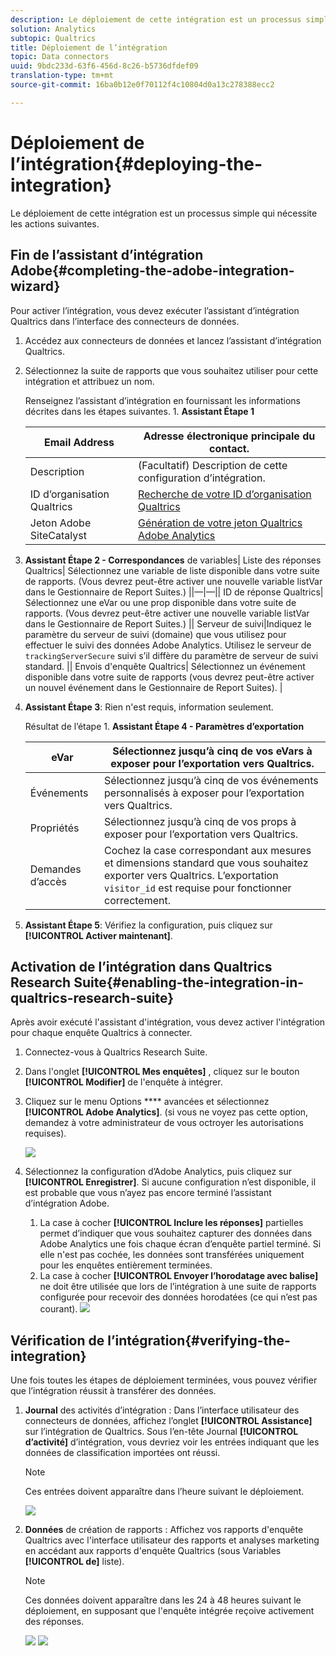 ```yaml
---
description: Le déploiement de cette intégration est un processus simple qui nécessite les actions suivantes.
solution: Analytics
subtopic: Qualtrics
title: Déploiement de l’intégration
topic: Data connectors
uuid: 9bdc233d-63f6-456d-8c26-b5736dfdef09
translation-type: tm+mt
source-git-commit: 16ba0b12e0f70112f4c10804d0a13c278388ecc2

---
```



# Déploiement de l’intégration{#deploying-the-integration}

Le déploiement de cette intégration est un processus simple qui nécessite les actions suivantes.

## Fin de l’assistant d’intégration Adobe{#completing-the-adobe-integration-wizard}

Pour activer l’intégration, vous devez exécuter l’assistant d’intégration Qualtrics dans l’interface des connecteurs de données.

1. Accédez aux connecteurs de données et lancez l’assistant d’intégration Qualtrics.
1. Sélectionnez la suite de rapports que vous souhaitez utiliser pour cette intégration et attribuez un nom.

   Renseignez l’assistant d’intégration en fournissant les informations décrites dans les étapes suivantes. 1. **Assistant Étape 1**

   | Email Address | Adresse électronique principale du contact. |
   |---|---|
   | Description | (Facultatif) Description de cette configuration d’intégration. |
   | ID d’organisation Qualtrics | [Recherche de votre ID d’organisation Qualtrics](../qualtrics-overview/qualtrics-org-id.md) |
   | Jeton Adobe SiteCatalyst | [Génération de votre jeton Qualtrics Adobe Analytics](../qualtrics-overview/qualtrics-token.md) |

1. **Assistant Étape 2 - Correspondances** de variables| Liste des réponses Qualtrics| Sélectionnez une variable de liste disponible dans votre suite de rapports. (Vous devrez peut-être activer une nouvelle variable listVar dans le Gestionnaire de Report Suites.)  ||—|—|| ID de réponse Qualtrics| Sélectionnez une eVar ou une prop disponible dans votre suite de rapports. (Vous devrez peut-être activer une nouvelle variable listVar dans le Gestionnaire de Report Suites.)  || Serveur de suivi|Indiquez le paramètre du serveur de suivi (domaine) que vous utilisez pour effectuer le suivi des données Adobe Analytics. Utilisez le serveur de `trackingServerSecure` suivi s’il diffère du paramètre de serveur de suivi standard.  || Envois d'enquête Qualtrics| Sélectionnez un événement disponible dans votre suite de rapports (vous devrez peut-être activer un nouvel événement dans le Gestionnaire de Report Suites).  |

1. **Assistant Étape 3**: Rien n'est requis, information seulement.

   Résultat de l’étape 1. **Assistant Étape 4 - Paramètres d’exportation**

   | eVar | Sélectionnez jusqu’à cinq de vos eVars à exposer pour l’exportation vers Qualtrics. |
   |---|---|
   | Événements | Sélectionnez jusqu’à cinq de vos événements personnalisés à exposer pour l’exportation vers Qualtrics. |
   | Propriétés | Sélectionnez jusqu’à cinq de vos props à exposer pour l’exportation vers Qualtrics. |
   | Demandes d’accès | Cochez la case correspondant aux mesures et dimensions standard que vous souhaitez exporter vers Qualtrics. L’exportation `visitor_id` est requise pour fonctionner correctement. |

1. **Assistant Étape 5**: Vérifiez la configuration, puis cliquez sur **[!UICONTROL Activer maintenant]**.

## Activation de l’intégration dans Qualtrics Research Suite{#enabling-the-integration-in-qualtrics-research-suite}

Après avoir exécuté l'assistant d'intégration, vous devez activer l'intégration pour chaque enquête Qualtrics à connecter.

1. Connectez-vous à Qualtrics Research Suite.
1. Dans l'onglet **[!UICONTROL Mes enquêtes]** , cliquez sur le bouton **[!UICONTROL Modifier]** de l'enquête à intégrer.
1. Cliquez sur le menu Options **** avancées et sélectionnez **[!UICONTROL Adobe Analytics]**. (si vous ne voyez pas cette option, demandez à votre administrateur de vous octroyer les autorisations requises).

   ![](assets/advanced_options.png)

1. Sélectionnez la configuration d’Adobe Analytics, puis cliquez sur **[!UICONTROL Enregistrer]**. Si aucune configuration n’est disponible, il est probable que vous n’ayez pas encore terminé l’assistant d’intégration Adobe.
   1. La case à cocher **[!UICONTROL Inclure les réponses]** partielles permet d’indiquer que vous souhaitez capturer des données dans Adobe Analytics une fois chaque écran d’enquête partiel terminé. Si elle n'est pas cochée, les données sont transférées uniquement pour les enquêtes entièrement terminées.
   1. La case à cocher **[!UICONTROL Envoyer l’horodatage avec balise]** ne doit être utilisée que lors de l’intégration à une suite de rapports configurée pour recevoir des données horodatées (ce qui n’est pas courant).
   ![](assets/integration_config.png)

## Vérification de l’intégration{#verifying-the-integration}

Une fois toutes les étapes de déploiement terminées, vous pouvez vérifier que l’intégration réussit à transférer des données.

1. **Journal** des activités d’intégration : Dans l’interface utilisateur des connecteurs de données, affichez l’onglet **[!UICONTROL Assistance]** sur l’intégration de Qualtrics. Sous l’en-tête Journal **[!UICONTROL d’activité]** d’intégration, vous devriez voir les entrées indiquant que les données de classification importées ont réussi.

   >[!NOTE]
   >
   >Ces entrées doivent apparaître dans l’heure suivant le déploiement.

   ![](assets/verify-1.png)

1. **Données** de création de rapports : Affichez vos rapports d'enquête Qualtrics avec l'interface utilisateur des rapports et analyses marketing en accédant aux rapports d'enquête Qualtrics (sous Variables **[!UICONTROL de]** liste).

   >[!NOTE]
   >
   >Ces données doivent apparaître dans les 24 à 48 heures suivant le déploiement, en supposant que l'enquête intégrée reçoive activement des réponses.

   ![](assets/verify-2.png) ![](assets/verify-3.png)


